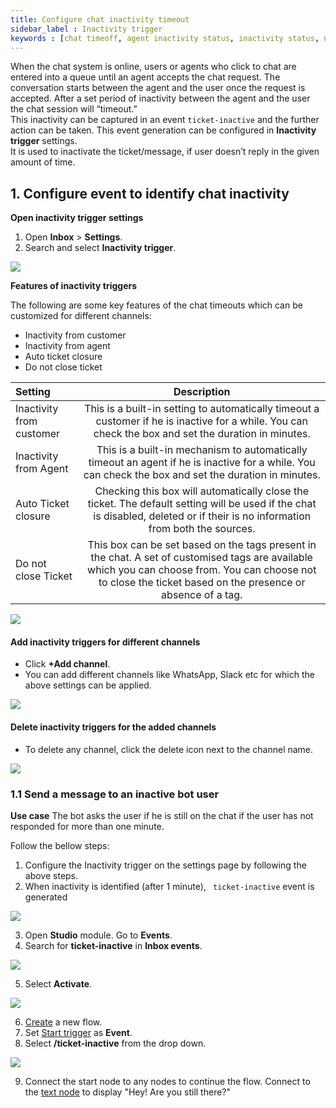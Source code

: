 ```yaml
---
title: Configure chat inactivity timeout
sidebar_label : Inactivity trigger
keywords : [chat timeoff, agent inactivity status, inactivity status, no agent reply, no user reply]
---
```


When the chat system is online, users or agents who click to chat are entered into a queue until an agent accepts the chat request. The conversation starts between the agent and the user once the request is accepted. After a set period of inactivity between the agent and the user the chat session will “timeout.”    
This inactivity can be captured in an event ```ticket-inactive``` and the further action can be taken. This event generation can be configured in **Inactivity trigger** settings.    
It is used to inactivate the ticket/message, if user doesn’t reply in the given amount of time.   

## 1. Configure event to identify chat inactivity 


**Open inactivity trigger settings**

1. Open **Inbox** > **Settings**. 
2. Search and select **Inactivity trigger**. 


![](https://i.imgur.com/zw6AOj5.jpg)

**Features of inactivity triggers** 


The following are some key features of the chat timeouts which can be customized for different channels: 

- Inactivity from customer
- Inactivity from agent
- Auto ticket closure
- Do not close ticket

| Setting | Description |
|:-------- |:--------:|
| Inactivity from customer | This is a built-in setting to automatically timeout a customer if he is inactive for a while. You can check the box and set the duration in minutes.   |
| Inactivity from Agent    | This is a built-in mechanism to automatically timeout an agent if he is inactive for a while. You can check the box and set the duration in minutes. |
| Auto Ticket closure | Checking this box will automatically close the ticket. The default setting will be used if the chat is disabled, deleted or if their is no information from both the sources. |
| Do not close Ticket | This box can be set based on the tags present in the chat. A set of customised tags are available which you can choose from. You can choose not to close the ticket based on the presence or absence of a tag.|

![](https://i.imgur.com/uLBwAMk.png)

#### Add inactivity triggers for different channels

- Click **+Add channel**. 
- You can add different channels like WhatsApp, Slack etc for which the above settings can be applied.

![](https://i.imgur.com/fGl18Fz.png)

#### Delete inactivity triggers for the added channels

- To delete any channel, click the delete icon next to the channel name. 

![](https://i.imgur.com/DNCooqE.png)




### 1.1 Send a message to an inactive bot user

**Use case** 
The bot asks the user if he is still on the chat if the user has not responded for more than one minute. 

Follow the bellow steps: 

1. Configure the Inactivity trigger on the settings page by following the above steps. 
2. When inactivity is identified (after 1 minute), ``` ticket-inactive``` event is generated

![](https://i.imgur.com/mkNjqbX.png)

3. Open **Studio** module. Go to **Events**. 
4. Search for **ticket-inactive** in **Inbox events**. 


![](https://i.imgur.com/ja4aikO.png)

5. Select **Activate**. 

![](https://i.imgur.com/Vln2xiw.png)

6. [Create](https://docs.yellow.ai/docs/platform_concepts/studio/build/Flows/journeys#2-create-a-flow) a new flow. 
7. Set [Start trigger](https://docs.yellow.ai/docs/platform_concepts/studio/build/Flows/configureflow) as **Event**.
8. Select **/ticket-inactive** from the drop down.

![](https://i.imgur.com/DqNDhjY.png)

9. Connect the start node to any nodes to continue the flow. Connect to the [text node](https://docs.yellow.ai/docs/platform_concepts/studio/build/nodes/message-nodes#1-text) to display "Hey! Are you still there?"

